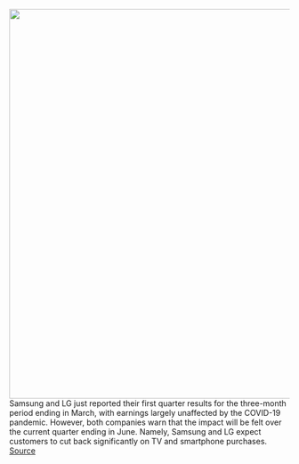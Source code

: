 <img src='https://cdn.vox-cdn.com/thumbor/lNFGd-47mA-8F_dUA_7CUKBTG7c=/0x0:2040x1360/1200x800/filters:focal(857x517:1183x843)/cdn.vox-cdn.com/uploads/chorus_image/image/66724786/acastro_190503_1777_samsung_0004.0.0.jpg' width='700px' /><br/>
Samsung and LG just reported their first quarter results for the three-month period ending in March, with earnings largely unaffected by the COVID-19 pandemic. However, both companies warn that the impact will be felt over the current quarter ending in June. Namely, Samsung and LG expect customers to cut back significantly on TV and smartphone purchases.
<a href='https://www.theverge.com/2020/4/29/21240925/samsung-lg-earnings-q2-2020-coronavirus-earnings-down-tv-smartphones-memory-chips'> Source <a/>